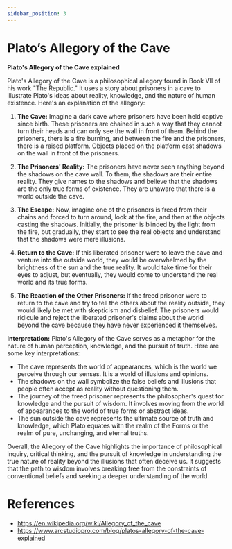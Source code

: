 ```yaml
---
sidebar_position: 3
---
```


# Plato’s Allegory of the Cave

**Plato's Allegory of the Cave explained**

Plato's Allegory of the Cave is a philosophical allegory found in Book VII of his work "The Republic." It uses a story about prisoners in a cave to illustrate Plato's ideas about reality, knowledge, and the nature of human existence. Here's an explanation of the allegory:

1. **The Cave:** Imagine a dark cave where prisoners have been held captive since birth. These prisoners are chained in such a way that they cannot turn their heads and can only see the wall in front of them. Behind the prisoners, there is a fire burning, and between the fire and the prisoners, there is a raised platform. Objects placed on the platform cast shadows on the wall in front of the prisoners.

2. **The Prisoners' Reality:** The prisoners have never seen anything beyond the shadows on the cave wall. To them, the shadows are their entire reality. They give names to the shadows and believe that the shadows are the only true forms of existence. They are unaware that there is a world outside the cave.

3. **The Escape:** Now, imagine one of the prisoners is freed from their chains and forced to turn around, look at the fire, and then at the objects casting the shadows. Initially, the prisoner is blinded by the light from the fire, but gradually, they start to see the real objects and understand that the shadows were mere illusions.

4. **Return to the Cave:** If this liberated prisoner were to leave the cave and venture into the outside world, they would be overwhelmed by the brightness of the sun and the true reality. It would take time for their eyes to adjust, but eventually, they would come to understand the real world and its true forms.

5. **The Reaction of the Other Prisoners:** If the freed prisoner were to return to the cave and try to tell the others about the reality outside, they would likely be met with skepticism and disbelief. The prisoners would ridicule and reject the liberated prisoner's claims about the world beyond the cave because they have never experienced it themselves.

**Interpretation:**
Plato's Allegory of the Cave serves as a metaphor for the nature of human perception, knowledge, and the pursuit of truth. Here are some key interpretations:

- The cave represents the world of appearances, which is the world we perceive through our senses. It is a world of illusions and opinions.
- The shadows on the wall symbolize the false beliefs and illusions that people often accept as reality without questioning them.
- The journey of the freed prisoner represents the philosopher's quest for knowledge and the pursuit of wisdom. It involves moving from the world of appearances to the world of true forms or abstract ideas.
- The sun outside the cave represents the ultimate source of truth and knowledge, which Plato equates with the realm of the Forms or the realm of pure, unchanging, and eternal truths.

Overall, the Allegory of the Cave highlights the importance of philosophical inquiry, critical thinking, and the pursuit of knowledge in understanding the true nature of reality beyond the illusions that often deceive us. It suggests that the path to wisdom involves breaking free from the constraints of conventional beliefs and seeking a deeper understanding of the world.

# References
* https://en.wikipedia.org/wiki/Allegory_of_the_cave
* https://www.arcstudiopro.com/blog/platos-allegory-of-the-cave-explained
